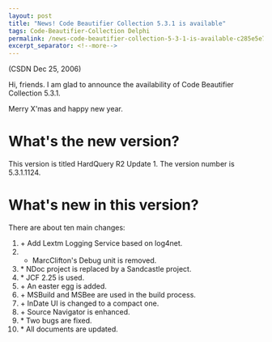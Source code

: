 ```yaml
---
layout: post
title: "News! Code Beautifier Collection 5.3.1 is available"
tags: Code-Beautifier-Collection Delphi
permalink: /news-code-beautifier-collection-5-3-1-is-available-c285e5e71511
excerpt_separator: <!--more-->
---
```

(CSDN Dec 25, 2006)

Hi, friends. I am glad to announce the availability of Code Beautifier Collection 5.3.1.

Merry X'mas and happy new year.
<!--more-->

# What's the new version?

This version is titled HardQuery R2 Update 1. The version number is 5.3.1.1124.

# What's new in this version?

There are about ten main changes:

1. \+ Add Lextm Logging Service based on log4net.
1. - MarcClifton's Debug unit is removed.
1. \* NDoc project is replaced by a Sandcastle project.
1. \* JCF 2.25 is used.
1. \+ An easter egg is added.
1. \+ MSBuild and MSBee are used in the build process.
1. \+ InDate UI is changed to a compact one.
1. \+ Source Navigator is enhanced.
1. \* Two bugs are fixed.
1. \* All documents are updated.
